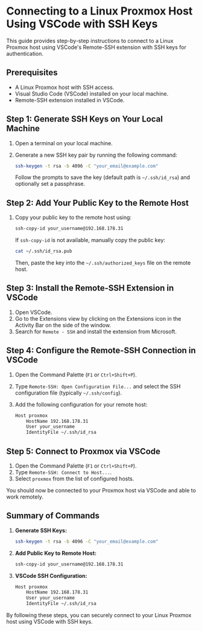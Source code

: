 # Connecting to a Linux Proxmox Host Using VSCode with SSH Keys

This guide provides step-by-step instructions to connect to a Linux Proxmox host using VSCode's Remote-SSH extension with SSH keys for authentication.

## Prerequisites

- A Linux Proxmox host with SSH access.
- Visual Studio Code (VSCode) installed on your local machine.
- Remote-SSH extension installed in VSCode.

## Step 1: Generate SSH Keys on Your Local Machine

1. Open a terminal on your local machine.
2. Generate a new SSH key pair by running the following command:

    ```sh
    ssh-keygen -t rsa -b 4096 -C "your_email@example.com"
    ```

    Follow the prompts to save the key (default path is `~/.ssh/id_rsa`) and optionally set a passphrase.

## Step 2: Add Your Public Key to the Remote Host

1. Copy your public key to the remote host using:

    ```sh
    ssh-copy-id your_username@192.168.178.31
    ```

    If `ssh-copy-id` is not available, manually copy the public key:

    ```sh
    cat ~/.ssh/id_rsa.pub
    ```

    Then, paste the key into the `~/.ssh/authorized_keys` file on the remote host.

## Step 3: Install the Remote-SSH Extension in VSCode

1. Open VSCode.
2. Go to the Extensions view by clicking on the Extensions icon in the Activity Bar on the side of the window.
3. Search for `Remote - SSH` and install the extension from Microsoft.

## Step 4: Configure the Remote-SSH Connection in VSCode

1. Open the Command Palette (`F1` or `Ctrl+Shift+P`).
2. Type `Remote-SSH: Open Configuration File...` and select the SSH configuration file (typically `~/.ssh/config`).
3. Add the following configuration for your remote host:

    ```sh
    Host proxmox
        HostName 192.168.178.31
        User your_username
        IdentityFile ~/.ssh/id_rsa
    ```

## Step 5: Connect to Proxmox via VSCode

1. Open the Command Palette (`F1` or `Ctrl+Shift+P`).
2. Type `Remote-SSH: Connect to Host...`.
3. Select `proxmox` from the list of configured hosts.

You should now be connected to your Proxmox host via VSCode and able to work remotely.

## Summary of Commands

1. **Generate SSH Keys:**

    ```sh
    ssh-keygen -t rsa -b 4096 -C "your_email@example.com"
    ```

2. **Add Public Key to Remote Host:**

    ```sh
    ssh-copy-id your_username@192.168.178.31
    ```

3. **VSCode SSH Configuration:**

    ```sh
    Host proxmox
        HostName 192.168.178.31
        User your_username
        IdentityFile ~/.ssh/id_rsa
    ```

By following these steps, you can securely connect to your Linux Proxmox host using VSCode with SSH keys.
